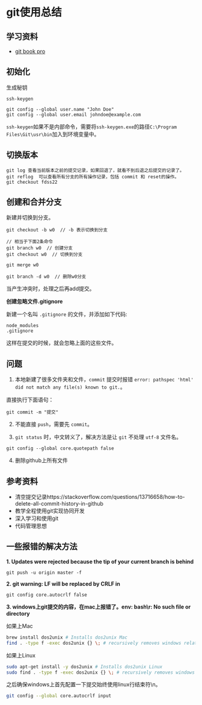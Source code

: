 # git使用总结


## 学习资料

- [git book pro](https://git-scm.com/book/zh/v2)

## 初始化

生成秘钥

```
ssh-keygen

git config --global user.name "John Doe"
git config --global user.email johndoe@example.com
```

`ssh-keygen`如果不是内部命令，需要将`ssh-keygen.exe`的路径`C:\Program Files\Git\usr\bin`加入到环境变量中。

## 切换版本

```
git log 查看当前版本之前的提交记录，如果回退了，就看不到后退之后提交的记录了。
git reflog  可以查看所有分支的所有操作记录，包括 commit 和 reset的操作。
git checkout fdss22
```

## 创建和合并分支

新建并切换到分支。

```
git checkout -b w0  // -b 表示切换到分支

// 相当于下面2条命令
git branch w0  // 创建分支
git checkout w0  // 切换到分支

git merge w0

git branch -d w0  // 删除w0分支
```

当产生冲突时，处理之后再add提交。

**创建忽略文件.gitignore**

新建一个名叫 `.gitignore` 的文件，并添加如下代码:

```
node_modules
.gitignore
```

这样在提交的时候，就会忽略上面的这些文件。

## 问题

1. 本地新建了很多文件夹和文件，`commit` 提交时报错 `error: pathspec 'html' did not match any file(s) known to git.`。

直接执行下面语句：

```
git commit -m "提交"
```

2. 不能直接 `push`，需要先 `commit`。


3. `git status` 时，中文转义了，解决方法是让 `git` 不处理 `utf-8` 文件名。

```
git config --global core.quotepath false
```


4. 删除github上所有文件

## 参考资料

- 清空提交记录https://stackoverflow.com/questions/13716658/how-to-delete-all-commit-history-in-github
- 教学全程使用git实现协同开发
- 深入学习和使用git
- 代码管理思想


## 一些报错的解决方法

**1. Updates were rejected because the tip of your current branch is behind**

```
git push -u origin master -f
```

**2. git warning: LF will be replaced by CRLF in**

```
git config core.autocrlf false
```


**3. windows上git提交的内容，在mac上报错了。env: bash\r: No such file or directory**

如果上Mac

```bash
brew install dos2unix # Installs dos2unix Mac
find . -type f -exec dos2unix {} \; # recursively removes windows related stuff
```

如果上Linux

```bash
sudo apt-get install -y dos2unix # Installs dos2unix Linux
sudo find . -type f -exec dos2unix {} \; # recursively removes windows related stuff
```

之后确保windows上首先配置一下提交始终使用linux行结束符\n。

```bash
git config --global core.autocrlf input
```
